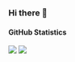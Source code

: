 ### Hi there 👋

#### GitHub Statistics
<img src="https://github-readme-stats.vercel.app/api?username=adityabhura&show_icons=true&count_private=true&theme=dark">
<img src="https://github-readme-stats.vercel.app/api/top-langs/?username=adityabhura&langs_count=8&theme=dark&layout=compact">

<!--
**adityabhura/adityabhura** is a ✨ _special_ ✨ repository because its `README.md` (this file) appears on your GitHub profile.

Here are some ideas to get you started:

- 🔭 I’m currently working on ...
- 🌱 I’m currently learning ...
- 👯 I’m looking to collaborate on ...
- 🤔 I’m looking for help with ...
- 💬 Ask me about ...
- 📫 How to reach me: ...
- 😄 Pronouns: ...
- ⚡ Fun fact: ...
-->
